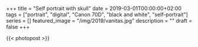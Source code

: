 +++
title =  "Self portrait with skull"
date = 2019-03-01T00:00:00+02:00
tags = ["portrait", "digital", "Canon 70D", "black and white", "self-portrait"]
series = []
featured_image = "/img/2019/vanitas.jpg"
description = ""
draft = false
+++

{{< photopost >}}